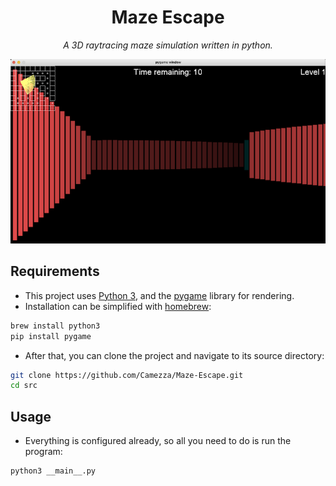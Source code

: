 <div align="center">
 <h1>Maze Escape</h1>
 <p><i>A 3D raytracing maze simulation written in python.</i></p>
 <img src="screenshot.png">
</div>

## Requirements
- This project uses [Python 3](https://www.python.org/download/releases/3.0/), and the [pygame](https://www.pygame.org/wiki/about) library for rendering.
- Installation can be simplified with [homebrew](https://brew.sh/):
```bash
brew install python3
pip install pygame
```
- After that, you can clone the project and navigate to its source directory:
```bash
git clone https://github.com/Camezza/Maze-Escape.git
cd src
```

## Usage
- Everything is configured already, so all you need to do is run the program:
```bash
python3 __main__.py
```

## 

